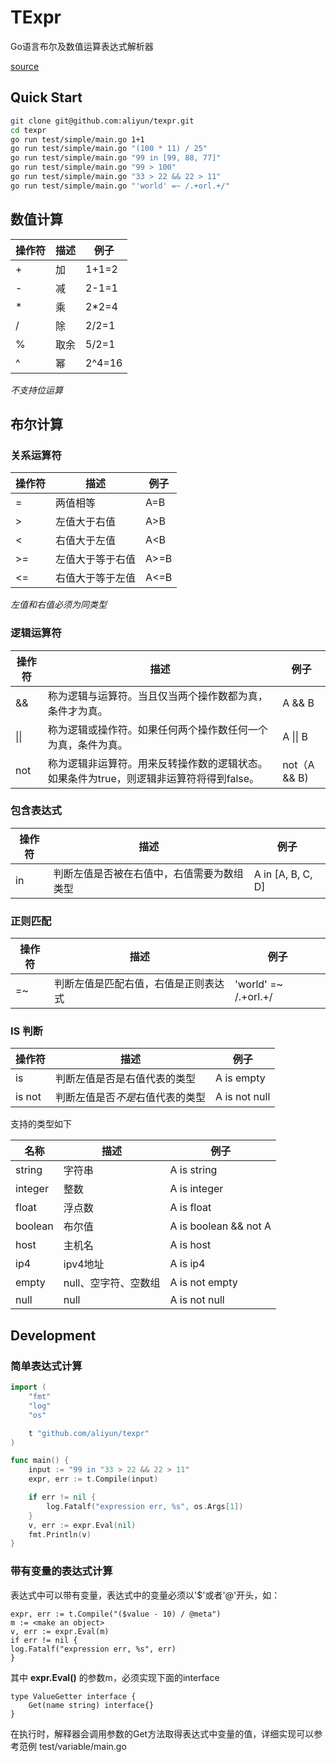 # TExpr 
Go语言布尔及数值运算表达式解析器

[source](https://github.com/aliyun/texpr)

## Quick Start

```bash
git clone git@github.com:aliyun/texpr.git
cd texpr
go run test/simple/main.go 1+1
go run test/simple/main.go "(100 * 11) / 25"
go run test/simple/main.go "99 in [99, 88, 77]"
go run test/simple/main.go "99 > 100"
go run test/simple/main.go "33 > 22 && 22 > 11"
go run test/simple/main.go "'world' =~ /.+orl.+/"
```



## 数值计算

| 操作符 | 描述 | 例子   |
| ------ | ---- | ------ |
| +      | 加   | 1+1=2  |
| -      | 减   | 2-1=1  |
| *      | 乘   | 2*2=4  |
| /      | 除   | 2/2=1  |
| %      | 取余 | 5/2=1  |
| ^      | 幂   | 2^4=16 |

*不支持位运算*

## 布尔计算

### 关系运算符

| 操作符 | 描述                                                         | 例子         |
| ------ | ------------------------------------------------------------ | ------------ |
| =     | 两值相等     | A=B     |
| >   | 左值大于右值 | A>B  |
| <    | 右值大于左值 | A<B |
| >=     | 左值大于等于右值     | A>=B    |
| <=   | 右值大于等于左值 | A<=B |

*左值和右值必须为同类型*


### 逻辑运算符

| 操作符 | 描述                                                         | 例子         |
| ------ | ------------------------------------------------------------ | ------------ |
| &&     | 称为逻辑与运算符。当且仅当两个操作数都为真，条件才为真。     | A && B       |
| \|\|   | 称为逻辑或操作符。如果任何两个操作数任何一个为真，条件为真。 | A \|\| B     |
| not    | 称为逻辑非运算符。用来反转操作数的逻辑状态。如果条件为true，则逻辑非运算符将得到false。 | not（A && B) |

### 包含表达式

| 操作符 | 描述                                                         | 例子         |
| ------ | ------------------------------------------------------------ | ------------ |
| in     | 判断左值是否被在右值中，右值需要为数组类型    | A in [A, B, C, D]       |



### 正则匹配

| 操作符 | 描述                                                         | 例子         |
| ------ | ------------------------------------------------------------ | ------------ |
| =~    | 判断左值是匹配右值，右值是正则表达式    | 'world' =~ /.+orl.+/       |



### IS 判断

| 操作符 | 描述                         | 例子       |
| ------ | ---------------------------- | ---------- |
| is     | 判断左值是否是右值代表的类型 | A is empty |
| is not   | 判断左值是否*不是*右值代表的类型 | A is not null |

支持的类型如下

| 名称 | 描述                         | 例子       |
| ------ | ---------------------------- | ---------- |
| string    | 字符串 | A is string |
| integer   | 整数 | A is integer |
| float   | 浮点数 | A is float |
| boolean   | 布尔值 | A is boolean && not A |
| host    | 主机名 | A is host |
| ip4    | ipv4地址 | A is ip4 |
| empty    | null、空字符、空数组 | A is not empty |
| null    | null | A is not null |


## Development

### 简单表达式计算

```go
import (
	"fmt"
	"log"
	"os"

	t "github.com/aliyun/texpr"
)

func main() {
    input := "99 in "33 > 22 && 22 > 11"
	expr, err := t.Compile(input)

	if err != nil {
		log.Fatalf("expression err, %s", os.Args[1])
	}
	v, err := expr.Eval(nil)
	fmt.Println(v)
}
```

### 带有变量的表达式计算

表达式中可以带有变量，表达式中的变量必须以'$'或者'@'开头，如：

```
expr, err := t.Compile("($value - 10) / @meta")
m := <make an object>
v, err := expr.Eval(m)
if err != nil {
log.Fatalf("expression err, %s", err)
}
```

其中  **expr.Eval()** 的参数m，必须实现下面的interface

```
type ValueGetter interface {
	Get(name string) interface{}
}
```

在执行时，解释器会调用参数的Get方法取得表达式中变量的值，详细实现可以参考范例 test/variable/main.go

